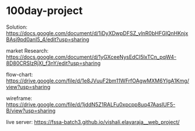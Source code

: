 # 100day-project

Solution:
https://docs.google.com/document/d/1iDyXDwpDFSZ_ylnR0bHFGlQnHKnjxBAsj9pd0anI5_4/edit?usp=sharing

market Research:
https://docs.google.com/document/d/1yGXceeNysEdCI5lxTCn_pqW4-8D80CRSIzRjXl_f3nY/edit?usp=sharing

flow-chart:
https://drive.google.com/file/d/1e8JVuuF2bm11WFrfOAgwMXM6YIgA1Kmg/view?usp=sharing

wireframe:
https://drive.google.com/file/d/1jddN5Z1RALFu0xpcpp8uq47AasIUF5-B/view?usp=sharing

live server:
https://fssa-batch3.github.io/vishali.elayaraja__web_project/


